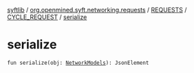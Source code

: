 [syftlib](../../../index.md) / [org.openmined.syft.networking.requests](../../index.md) / [REQUESTS](../index.md) / [CYCLE_REQUEST](index.md) / [serialize](./serialize.md)

# serialize

`fun serialize(obj: `[`NetworkModels`](../../../org.openmined.syft.networking.datamodels/-network-models/index.md)`): JsonElement`